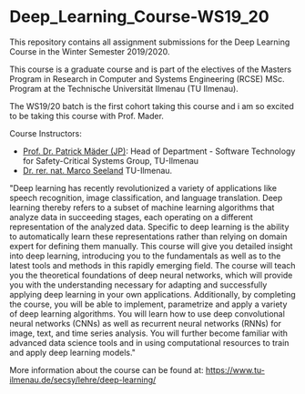 # Deep_Learning_Course-WS19_20
This repository contains all assignment submissions for the Deep Learning Course in the Winter Semester 2019/2020.

This course is a graduate course and is part of the electives of the Masters Program in Research in Computer and Systems Engineering (RCSE) MSc. Program at the Technische Universität Ilmenau (TU Ilmenau).

The WS19/20 batch is the first cohort taking this course and i am so excited to be taking this course with Prof. Mader. 

Course Instructors: 
* [Prof. Dr. Patrick Mäder (JP)](https://www.tu-ilmenau.de/secsy/lehre/): Head of Department - Software Technology for Safety-Critical Systems Group, TU-Ilmenau
* [Dr. rer. nat. Marco Seeland](https://www.tu-ilmenau.de/secsy/team/marco-seeland/) TU-Ilmenau.

"Deep learning has recently revolutionized a variety of applications like speech recognition, image classification, and language translation. Deep learning thereby refers to a subset of machine learning algorithms that analyze data in succeeding stages, each operating on a different representation of the analyzed data. Specific to deep learning is the ability to automatically learn these representations rather than relying on domain expert for defining them manually. This course will give you detailed insight into deep learning, introducing you to the fundamentals as well as to the latest tools and methods in this rapidly emerging field. The course will teach you the theoretical foundations of deep neural networks, which will provide you with the understanding necessary for adapting and successfully applying deep learning in your own applications. Additionally, by completing the course, you will be able to implement, parametrize and apply a variety of deep learning algorithms. You will learn how to use deep convolutional neural networks (CNNs) as well as recurrent neural networks (RNNs) for image, text, and time series analysis. You will further become familiar with advanced data science tools and in using computational resources to train and apply deep learning models."

More information about the course can be found at: https://www.tu-ilmenau.de/secsy/lehre/deep-learning/
